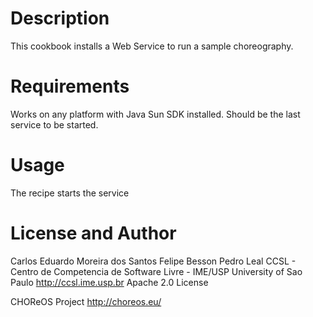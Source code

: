 Description
====

This cookbook installs a Web Service to run a sample choreography.

Requirements
====

Works on any platform with Java Sun SDK installed.
Should be the last service to be started.

Usage
====

The recipe starts the service

License and Author
====

Carlos Eduardo Moreira dos Santos
Felipe Besson
Pedro Leal
CCSL - Centro de Competencia de Software Livre - IME/USP
University of Sao Paulo
http://ccsl.ime.usp.br
Apache 2.0 License

CHOReOS Project
http://choreos.eu/


